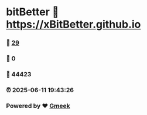 # bitBetter :link: https://xBitBetter.github.io 
### :page_facing_up: [29](https://xBitBetter.github.io/tag.html) 
### :speech_balloon: 0 
### :hibiscus: 44423 
### :alarm_clock: 2025-06-11 19:43:26 
### Powered by :heart: [Gmeek](https://github.com/Meekdai/Gmeek)
